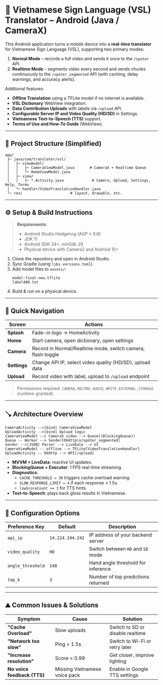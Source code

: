 # 📱 Vietnamese Sign Language (VSL) Translator – Android (Java / CameraX)

This Android application turns a mobile device into a **real-time translator** for Vietnamese Sign Language (VSL), supporting two primary modes:

1. **Normal Mode** – records a full video and sends it once to the `/spoter` API.
2. **Realtime Mode** – segments video every second and sends chunks continuously to the `/spoter_segmented` API (with caching, delay warnings, and accuracy alerts).

Additional features:
- **Offline Translation** using a TFLite model if no internet is available.
- **VSL Dictionary** WebView integration.
- **Data Contribution Uploads** with labels via `/upload` API.
- **Configurable Server IP and Video Quality (HD/SD)** in Settings.
- **Vietnamese Text-to-Speech (TTS)** support.
- **Terms of Use and How-To Guide** (WebView).

---

## 🌳 Project Structure (Simplified)

```
app/
 ├─ java/com/translator/vsl/
 │   ├─ viewmodel/
 │   │   ├─ CameraViewModel.java       # CameraX + Realtime Queue
 │   │   └─ HomeViewModel.java
 │   ├─ view/
 │   │   ├─ *.Activity.java             # Camera, Upload, Settings, Help, Terms
 │   └─ handler/VideoTranslationHandler.java
 └─ res/                      # layout, drawable, etc.
```

---

## ⚙️ Setup & Build Instructions

> **Requirements**:
> - Android Studio Hedgehog (AGP ≥ 8.6)
> - JDK 11
> - Android SDK 34+, minSdk 29
> - Physical device with Camera2 and Android 10+

1. Clone the repository and open in Android Studio.
2. Sync Gradle (using `libs.versions.toml`).
3. Add model files to `assets/`:
   ```
   model-final-new.tflite
   label400.txt
   ```
4. Build & run on a physical device.

---

## 🏃 Quick Navigation

| Screen         | Actions |
|----------------|---------|
| **Splash**     | Fade-in logo → HomeActivity |
| **Home**       | Start camera, open dictionary, open settings |
| **Camera**     | Record in Normal/Realtime mode, switch camera, flash toggle |
| **Settings**   | Change API IP, select video quality (HD/SD), upload data |
| **Upload**     | Record video with label, upload to `/upload` endpoint |

> Permissions required: `CAMERA`, `RECORD_AUDIO`, `WRITE_EXTERNAL_STORAGE` (runtime-granted).

---

## 🪠 Architecture Overview

```
CameraActivity -->|bind| CameraViewModel
UploadActivity -->|bind| Upload logic
CameraViewModel --> CameraX video --> Queue((BlockingQueue))
Queue -- Worker --> Sender[OkHttp\n/spoter_segmented]
Sender -->|JSON| Parser --> LiveData --> UI
CameraViewModel -- offline --> TFLite[VideoTranslationHandler]
UploadActivity -- OkHttp --> API[/upload]
```

- **MVVM + LiveData**: reactive UI updates.
- **BlockingQueue + Executor**: 1 FPS real-time streaming.
- **Diagnostics**:
  - `CACHE_THRESHOLD = 30` triggers cache overload warning.
  - `SLOW_RESPONSE_LIMIT = 4` if each response > 1.5s.
  - `lowScoreCount >= 3` for TTS hints.
- **Text-to-Speech**: plays back gloss results in Vietnamese.

---

## 🔧 Configuration Options

| Preference Key     | Default             | Description |
|--------------------|---------------------|-------------|
| `api_ip`           | `14.224.194.242`    | IP address of your backend server |
| `video_quality`    | `HD`                | Switch between `HD` and `SD` mode |
| `angle_threshold`  | `140`               | Hand angle threshold for inference |
| `top_k`            | `3`                 | Number of top predictions returned |

---

## ⛰ Common Issues & Solutions

| Symptom                        | Cause             | Solution |
|--------------------------------|-------------------|----------|
| **"Cache Overload"**          | Slow uploads      | Switch to SD or disable realtime |
| **"Network too slow"**        | Ping > 1.5s       | Switch to Wi-Fi or retry later |
| **"Increase resolution"**     | Score < 0.99      | Get closer, improve lighting |
| **No voice feedback (TTS)**   | Missing Vietnamese voice pack | Enable in Google TTS settings |
